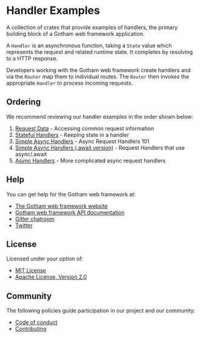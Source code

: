 # Handler Examples

A collection of crates that provide examples of handlers, the primary building 
block of a Gotham web framework application.

A `Handler` is an asynchronous function, taking a `State` value which 
represents the request and related runtime state. It completes by resolving to 
a HTTP response.

Developers working with the Gotham web framework create handlers and via the
`Router` map them to individual routes. The `Router` then invokes the
appropriate `Handler` to process incoming requests.

## Ordering

We recommend reviewing our handler examples in the order shown below:

1. [Request Data](request_data) - Accessing common request information
1. [Stateful Handlers](stateful) - Keeping state in a handler
1. [Simple Async Handlers](simple_async_handlers) - Async Request Handlers 101
1. [Simple Async Handlers (.await version)](simple_async_handlers_await) - Request Handlers that use async/.await
1. [Async Handlers](async_handlers) - More complicated async request handlers

## Help

You can get help for the Gotham web framework at:

* [The Gotham web framework website](https://gotham.rs)
* [Gotham web framework API documentation](https://docs.rs/gotham/)
* [Gitter chatroom](https://gitter.im/gotham-rs/gotham)
* [Twitter](https://twitter.com/gotham_rs)

## License

Licensed under your option of:

* [MIT License](../LICENSE-MIT)
* [Apache License, Version 2.0](../LICENSE-APACHE)

## Community

The following policies guide participation in our project and our community:

* [Code of conduct](../../CONDUCT.md)
* [Contributing](../../CONTRIBUTING.md)
